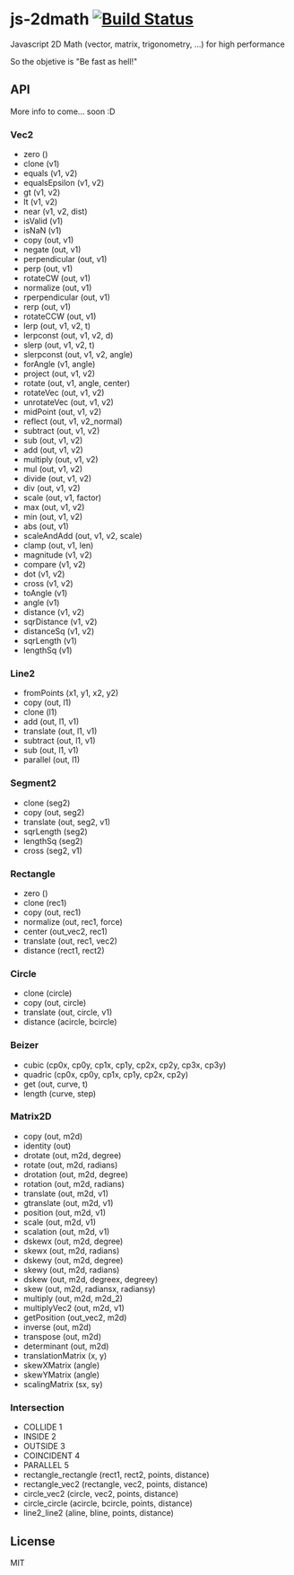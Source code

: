 # js-2dmath [![Build Status](https://secure.travis-ci.org/llafuente/js-2dmath.png?branch=master)](http://travis-ci.org/llafuente/js-2dmath)


Javascript 2D Math (vector, matrix, trigonometry, ...) for high performance

So the objetive is "Be fast as hell!"




## API

More info to come... soon :D

###  Vec2
* zero ()
* clone (v1)
* equals (v1, v2)
* equalsEpsilon (v1, v2)
* gt (v1, v2)
* lt (v1, v2)
* near (v1, v2, dist)
* isValid (v1)
* isNaN (v1)
* copy (out, v1)
* negate (out, v1)
* perpendicular (out, v1)
* perp (out, v1)
* rotateCW (out, v1)
* normalize (out, v1)
* rperpendicular (out, v1)
* rerp (out, v1)
* rotateCCW (out, v1)
* lerp (out, v1, v2, t)
* lerpconst (out, v1, v2, d)
* slerp (out, v1, v2, t)
* slerpconst (out, v1, v2, angle)
* forAngle (v1, angle)
* project (out, v1, v2)
* rotate (out, v1, angle, center)
* rotateVec (out, v1, v2)
* unrotateVec (out, v1, v2)
* midPoint (out, v1, v2)
* reflect (out, v1, v2_normal)
* subtract (out, v1, v2)
* sub (out, v1, v2)
* add (out, v1, v2)
* multiply (out, v1, v2)
* mul (out, v1, v2)
* divide (out, v1, v2)
* div (out, v1, v2)
* scale (out, v1, factor)
* max (out, v1, v2)
* min (out, v1, v2)
* abs (out, v1)
* scaleAndAdd (out, v1, v2, scale)
* clamp (out, v1, len)
* magnitude (v1, v2)
* compare (v1, v2)
* dot (v1, v2)
* cross (v1, v2)
* toAngle (v1)
* angle (v1)
* distance (v1, v2)
* sqrDistance (v1, v2)
* distanceSq (v1, v2)
* sqrLength (v1)
* lengthSq (v1)

###  Line2
* fromPoints (x1, y1, x2, y2)
* copy (out, l1)
* clone (l1)
* add (out, l1, v1)
* translate (out, l1, v1)
* subtract (out, l1, v1)
* sub (out, l1, v1)
* parallel (out, l1)

###  Segment2
* clone (seg2)
* copy (out, seg2)
* translate (out, seg2, v1)
* sqrLength (seg2)
* lengthSq (seg2)
* cross (seg2, v1)

###  Rectangle
* zero ()
* clone (rec1)
* copy (out, rec1)
* normalize (out, rec1, force)
* center (out_vec2, rec1)
* translate (out, rec1, vec2)
* distance (rect1, rect2)

###  Circle
* clone (circle)
* copy (out, circle)
* translate (out, circle, v1)
* distance (acircle, bcircle)

###  Beizer
* cubic (cp0x, cp0y, cp1x, cp1y, cp2x, cp2y, cp3x, cp3y)
* quadric (cp0x, cp0y, cp1x, cp1y, cp2x, cp2y)
* get (out, curve, t)
* length (curve, step)

###  Matrix2D
* copy (out, m2d)
* identity (out)
* drotate (out, m2d, degree)
* rotate (out, m2d, radians)
* drotation (out, m2d, degree)
* rotation (out, m2d, radians)
* translate (out, m2d, v1)
* gtranslate (out, m2d, v1)
* position (out, m2d, v1)
* scale (out, m2d, v1)
* scalation (out, m2d, v1)
* dskewx (out, m2d, degree)
* skewx (out, m2d, radians)
* dskewy (out, m2d, degree)
* skewy (out, m2d, radians)
* dskew (out, m2d, degreex, degreey)
* skew (out, m2d, radiansx, radiansy)
* multiply (out, m2d, m2d_2)
* multiplyVec2 (out, m2d, v1)
* getPosition (out_vec2, m2d)
* inverse (out, m2d)
* transpose (out, m2d)
* determinant (out, m2d)
* translationMatrix (x, y)
* skewXMatrix (angle)
* skewYMatrix (angle)
* scalingMatrix (sx, sy)

###  Intersection
* COLLIDE 1
* INSIDE 2
* OUTSIDE 3
* COINCIDENT 4
* PARALLEL 5
* rectangle_rectangle (rect1, rect2, points, distance)
* rectangle_vec2 (rectangle, vec2, points, distance)
* circle_vec2 (circle, vec2, points, distance)
* circle_circle (acircle, bcircle, points, distance)
* line2_line2 (aline, bline, points, distance)




## License

MIT